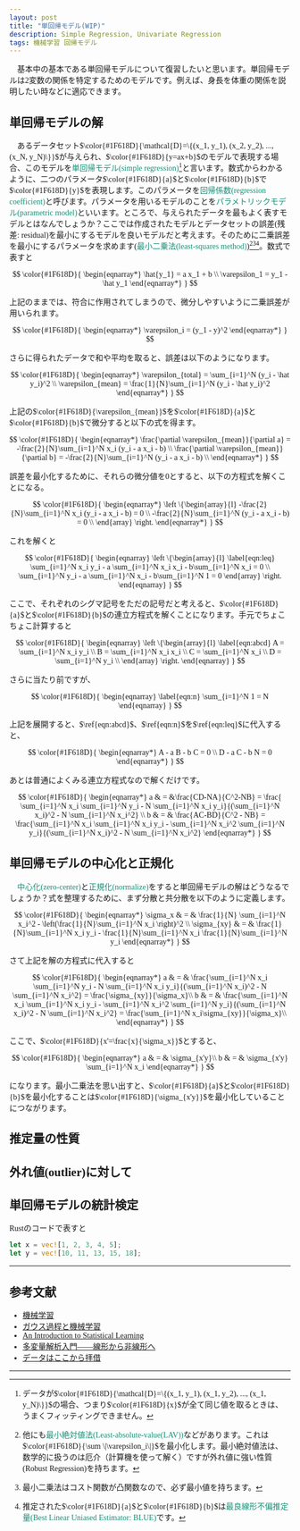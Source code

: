 ```yaml
---
layout: post
title: "単回帰モデル(WIP)"
description: Simple Regression, Univariate Regression
tags: 機械学習 回帰モデル
---
```

<span style="font-family:Sawarabi Gothic;">


　基本中の基本である単回帰モデルについて復習したいと思います。単回帰モデルは2変数の関係を特定するためのモデルです。例えば、身長を体重の関係を説明したい時などに適応できます。

## 単回帰モデルの解
　あるデータセット$\color{#1F618D}{\mathcal{D}=\{(x_1, y_1), (x_2, y_2), ..., (x_N, y_N)\}}$が与えられ、$\color{#1F618D}{y=ax+b}$のモデルで表現する場合、このモデルを<span style="color:#148F77; font-family:Sawarabi Mincho;">単回帰モデル(simple regression)</span>[^simple-regression]と言います。数式からわかるように、二つのパラメータ$\color{#1F618D}{a}$と$\color{#1F618D}{b}$で$\color{#1F618D}{y}$を表現します。このパラメータを<span style="color:#148F77; font-family:Sawarabi Mincho;">回帰係数(regression coefficient)</span>と呼びます。パラメータを用いるモデルのことを<span style="color:#148F77; font-family:Sawarabi Mincho;">パラメトリックモデル(parametric model)</span>といいます。ところで、与えられたデータを最もよく表すモデルとはなんでしょうか？ここでは作成されたモデルとデータセットの誤差(残差: residual)を最小にするモデルを良いモデルだと考えます。そのために二乗誤差を最小にするパラメータを求めます(<span style="color:#148F77; font-family:Sawarabi Mincho;">最小二乗法(least-squares method)</span>)[^least-squares-method][^convex][^gauss-markov]。数式で表すと

$$
\color{#1F618D}{
\begin{eqnarray*}
    \hat{y_1} = a x_1 + b \\
    \varepsilon_1 = y_1 - \hat y_1
\end{eqnarray*}
}
$$

上記のままでは、符合に作用されてしまうので、微分しやすいように二乗誤差が用いられます。

$$
\color{#1F618D}{
\begin{eqnarray*}
    \varepsilon_i = (y_1 - y)^2
\end{eqnarray*}
}
$$

さらに得られたデータで和や平均を取ると、誤差は以下のようになります。

$$
\color{#1F618D}{
\begin{eqnarray*}
    \varepsilon_{total} = \sum_{i=1}^N (y_i - \hat y_i)^2 \\
    \varepsilon_{mean} = \frac{1}{N}\sum_{i=1}^N (y_i - \hat y_i)^2
\end{eqnarray*}
}
$$

上記の$\color{#1F618D}{\varepsilon_{mean}}$を$\color{#1F618D}{a}$と$\color{#1F618D}{b}$で微分すると以下の式を得ます。

$$
\color{#1F618D}{
\begin{eqnarray*}
    \frac{\partial \varepsilon_{mean}}{\partial a} = -\frac{2}{N}\sum_{i=1}^N x_i (y_i - a x_i - b) \\
    \frac{\partial \varepsilon_{mean}}{\partial b} = -\frac{2}{N}\sum_{i=1}^N (y_i - a x_i - b) \\
\end{eqnarray*}
}
$$

誤差を最小化するために、それらの微分値を0とすると、以下の方程式を解くことになる。

$$
\color{#1F618D}{
\begin{eqnarray*}
\left
\{\begin{array}{l}
    -\frac{2}{N}\sum_{i=1}^N x_i (y_i - a x_i - b) = 0 \\
    -\frac{2}{N}\sum_{i=1}^N (y_i - a x_i - b) = 0 \\
\end{array}
\right.
\end{eqnarray*}
}
$$

これを解くと

$$
\color{#1F618D}{
\begin{eqnarray}
\left
\{\begin{array}{l}
\label{eqn:leq}
    \sum_{i=1}^N x_i y_i - a \sum_{i=1}^N x_i x_i - b\sum_{i=1}^N x_i = 0 \\
    \sum_{i=1}^N y_i - a \sum_{i=1}^N x_i - b\sum_{i=1}^N 1 = 0
\end{array}
\right.
\end{eqnarray}
}
$$

ここで、それぞれのシグマ記号をただの記号だと考えると、$\color{#1F618D}{a}$と$\color{#1F618D}{b}$の連立方程式を解くことになります。手元でちょこちょこ計算すると

$$
\color{#1F618D}{
\begin{eqnarray}
\left
\{\begin{array}{l}
\label{eqn:abcd}
    A = \sum_{i=1}^N x_i y_i \\
    B = \sum_{i=1}^N x_i x_i \\
    C = \sum_{i=1}^N x_i \\
    D = \sum_{i=1}^N y_i \\
\end{array}
\right.
\end{eqnarray}
}
$$

さらに当たり前ですが、

$$
\color{#1F618D}{
\begin{eqnarray} \label{eqn:n}
    \sum_{i=1}^N 1 = N
\end{eqnarray}
}
$$

上記を展開すると、$\ref{eqn:abcd}$、$\ref{eqn:n}$を$\ref{eqn:leq}$に代入すると、

$$
\color{#1F618D}{
\begin{eqnarray*}
    A - a B - b C = 0 \\
    D - a C - b N = 0
\end{eqnarray*}
}
$$

あとは普通によくみる連立方程式なので解くだけです。

$$
\color{#1F618D}{
\begin{eqnarray*}
a & = &\frac{CD-NA}{C^2-NB} = \frac{ \sum_{i=1}^N x_i \sum_{i=1}^N y_i - N  \sum_{i=1}^N x_i y_i}{(\sum_{i=1}^N x_i)^2 - N  \sum_{i=1}^N x_i^2} \\
b & = & \frac{AC-BD}{C^2 - NB} = \frac{\sum_{i=1}^N x_i \sum_{i=1}^N x_i y_i - \sum_{i=1}^N x_i^2  \sum_{i=1}^N y_i}{(\sum_{i=1}^N x_i)^2 - N  \sum_{i=1}^N x_i^2}
\end{eqnarray*}
}
$$

## 単回帰モデルの中心化と正規化

　<span style="color:#148F77; font-family:Sawarabi Mincho;">中心化(zero-center)</span>と<span style="color:#148F77; font-family:Sawarabi Mincho;">正規化(normalize)</span>をすると単回帰モデルの解はどうなるでしょうか？式を整理するために、まず分散と共分散を以下のように定義します。

$$
\color{#1F618D}{
\begin{eqnarray*}
\sigma_x & = & \frac{1}{N} \sum_{i=1}^N x_i^2 - \left(\frac{1}{N}\sum_{i=1}^N x_i \right)^2  \\
\sigma_{xy} & = & \frac{1}{N}\sum_{i=1}^N x_i y_i - \frac{1}{N}\sum_{i=1}^N x_i \frac{1}{N}\sum_{i=1}^N y_i
\end{eqnarray*}
}
$$

さて上記を解の方程式に代入すると

$$
\color{#1F618D}{
\begin{eqnarray*}
a & = & \frac{\sum_{i=1}^N x_i \sum_{i=1}^N y_i - N  \sum_{i=1}^N x_i y_i}{(\sum_{i=1}^N x_i)^2 - N  \sum_{i=1}^N x_i^2} = \frac{\sigma_{xy}}{\sigma_x}\\
b & = & \frac{\sum_{i=1}^N x_i \sum_{i=1}^N x_i y_i - \sum_{i=1}^N x_i^2  \sum_{i=1}^N y_i}{(\sum_{i=1}^N x_i)^2 - N  \sum_{i=1}^N x_i^2} = \frac{\sum_{i=1}^N x_i\sigma_{xy}}{\sigma_x}\\
\end{eqnarray*}
}
$$

ここで、$\color{#1F618D}{x'=\frac{x}{\sigma_x}}$とすると、

$$
\color{#1F618D}{
\begin{eqnarray*}
a & = & \sigma_{x'y}\\
b & = & \sigma_{x'y} \sum_{i=1}^N x_i
\end{eqnarray*}
}
$$

になります。最小二乗法を思い出すと、$\color{#1F618D}{a}$と$\color{#1F618D}{b}$を最小化することは$\color{#1F618D}{\sigma_{x'y}}$を最小化していることにつながります。

## 推定量の性質

## 外れ値(outlier)に対して

## 単回帰モデルの統計検定

Rustのコードで表すと
```rust
let x = vec![1, 2, 3, 4, 5];
let y = vec![10, 11, 13, 15, 18];
```

---
## 参考文献

* [機械学習](https://www.amazon.co.jp/dp/4254122187/)
* [ガウス過程と機械学習](https://www.amazon.co.jp/dp/B07QMMJJV8/)
* [An Introduction to Statistical Learning](https://www.amazon.co.jp/dp/1461471370/)
* [多変量解析入門――線形から非線形へ](https://www.amazon.co.jp/dp/4000056530)
* [データはここから拝借](https://www.e-stat.go.jp/)

----
[^simple-regression]: データが$\color{#1F618D}{\mathcal{D}=\{(x_1, y_1), (x_1, y_2), ..., (x_1, y_N)\}}$の場合、つまり$\color{#1F618D}{x}$が全て同じ値を取るときは、うまくフィッティングできません。
[^least-squares-method]: 他にも<span style="color:#148F77; font-family:Sawarabi Mincho;">最小絶対値法(Least-absolute-value(LAV))</span>などがあります。これは$\color{#1F618D}{\sum \|\varepsilon_i\|}$を最小化します。最小絶対値法は、数学的に扱うのは厄介（計算機を使って解く）ですが外れ値に強い性質(Robust Regression)を持ちます。
[^convex]: 最小二乗法はコスト関数が凸関数なので、必ず最小値を持ちます。
[^gauss-markov]: 推定された$\color{#1F618D}{a}$と$\color{#1F618D}{b}$は<span style="color:#148F77; font-family:Sawarabi Mincho;">最良線形不偏推定量(Best Linear Uniased Estimator: BLUE)</span>です。
